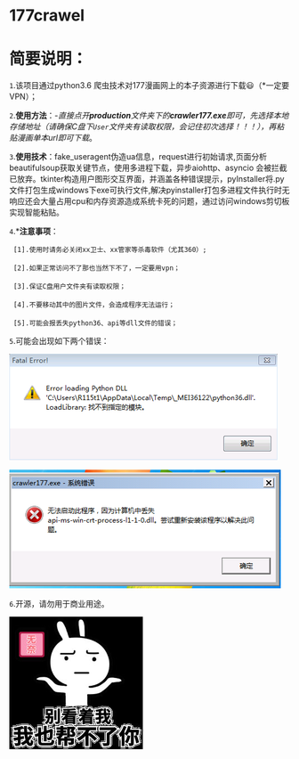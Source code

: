 # 177crawel

简要说明：
========


`1`.该项目通过python3.6 爬虫技术对177漫画网上的本子资源进行下载:smiley:（*一定要VPN）；
      

`2`.__使用方法__：-_直接点开**production**文件夹下的**crawler177.exe**即可，先选择本地存储地址（请确保C盘下`User`文件夹有读取权限，会记住初次选择！！！），再粘贴漫画单本url即可下载_。


`3`.__使用技术__：fake_useragent伪造ua信息，request进行初始请求,页面分析beautifulsoup获取关键节点，使用多进程下载，异步aiohttp、asyncio
会被拦截已放弃。tkinter构造用户图形交互界面，并涵盖各种错误提示，pyInstaller将.py文件打包生成windows下exe可执行文件,解决pyinstaller打包多进程文件执行时无响应还会大量占用cpu和内存资源造成系统卡死的问题，通过访问windows剪切板实现智能粘贴。

`4`.*__注意事项__：

     [1].使用时请务必关闭xx卫士、xx管家等杀毒软件（尤其360）;
      
     [2].如果正常访问不了那也当然下不了，一定要用vpn；
      
     [3].保证C盘用户文件夹有读取权限；
      
     [4].不要移动其中的图片文件，会造成程序无法运行；
      
     [5].可能会报丢失python36、api等dll文件的错误；
      



`5`.可能会出现如下两个错误：


![……](https://github.com/Areocrystal/177crawel/blob/master/images/error/error1.png)


![……](https://github.com/Areocrystal/177crawel/blob/master/images/error/error2.png)



`6`.开源，请勿用于商业用途。



![……](https://github.com/Areocrystal/177crawel/blob/master/images/9150e4e5gy1g08r7hrk3sj206o06mjrf.jpg)




